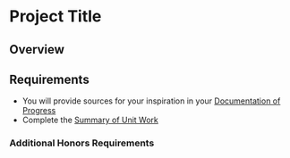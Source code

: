# Project Title

## Overview

## Requirements

* You will provide sources for your inspiration in your [Documentation of Progress](progress.md)
* Complete the [Summary of Unit Work](summary.md)

### Additional Honors Requirements

<!--- Footnotes Below --->
